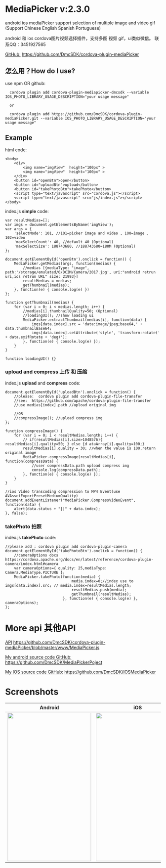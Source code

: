 # MediaPicker v:2.3.0 

android ios mediaPicker support  selection of multiple image and video gif  (Support Chinese English Spanish Portuguese)</br>

android 和 ios cordova图片视频选择插件，支持多图 视频 gif，ui类似微信。 联系QQ：3451927565</br>

[GitHub:](https://github.com/DmcSDK/cordova-plugin-mediaPicker) https://github.com/DmcSDK/cordova-plugin-mediaPicker</br>

怎么用？How do I use?
-------------------

use npm OR github:

```
  cordova plugin add cordova-plugin-mediapicker-dmcsdk --variable IOS_PHOTO_LIBRARY_USAGE_DESCRIPTION="your usage message"

  or

  cordova plugin add https://github.com/DmcSDK/cordova-plugin-mediaPicker.git --variable IOS_PHOTO_LIBRARY_USAGE_DESCRIPTION="your usage message"
```

## Example
html code:

    <body>
        <div>
            <img name="imgView"  height="100px" >
            <img name="imgView"  height="100px" >
        </div>
        <button id="openBtn">open</button>
        <button id="uploadBtn">upload</button>
        <button id="takePhotoBtn">takePhoto</button>
        <script type="text/javascript" src="cordova.js"></script>
        <script type="text/javascript" src="js/index.js"></script>
    </body>

index.js **simple** code: 
```
var resultMedias=[];
var imgs = document.getElementsByName('imgView');
var args = {
    'selectMode': 101, //101=picker image and video , 100=image , 102=video
    'maxSelectCount': 40, //default 40 (Optional)
    'maxSelectSize': 188743680, //188743680=180M (Optional)
};

document.getElementById('openBtn').onclick = function() {
    MediaPicker.getMedias(args, function(medias) {
        //medias [{mediaType: "image", path:'/storage/emulated/0/DCIM/Camera/2017.jpg', uri:"android retrun uri,ios retrun URL" size: 21993}]
        resultMedias = medias;
        getThumbnail(medias);
    }, function(e) { console.log(e) })
};

function getThumbnail(medias) {
    for (var i = 0; i < medias.length; i++) {
        //medias[i].thumbnailQuality=50; (Optional)
        //loadingUI(); //show loading ui
        MediaPicker.extractThumbnail(medias[i], function(data) {
            imgs[data.index].src = 'data:image/jpeg;base64,' + data.thumbnailBase64;
            imgs[data.index].setAttribute('style', 'transform:rotate(' + data.exifRotate + 'deg)');
        }, function(e) { console.log(e) });
    }
}

function loadingUI() {}
```    

### upload and compress 上传 和 压缩
index.js **upload** and **compress** code:
```
document.getElementById('uploadBtn').onclick = function() {
    //please:  cordova plugin add cordova-plugin-file-transfer
    //see:  https://github.com/apache/cordova-plugin-file-transfer
    //use medias[index].path //upload original img

    //OR
    //compressImage(); //upload compress img
};

function compressImage() {
    for (var i = 0; i < resultMedias.length; i++) {
        // if(resultMedias[i].size>1048576){ resultMedias[i].quality=50; } else {d ataArray[i].quality=100;}
        resultMedias[i].quality = 30; //when the value is 100,return original image
        MediaPicker.compressImage(resultMedias[i], function(compressData) {
            //user compressData.path upload compress img
            console.log(compressData.path);
        }, function(e) { console.log(e) });
    }
}

//ios Video transcoding compression to MP4 Event(use AVAssetExportPresetMediumQuality)
document.addEventListener("MediaPicker.CompressVideoEvent", function(data) {
    alert(data.status + "||" + data.index);
}, false);
```    

### takePhoto 拍照 
index.js **takePhoto** code:
```
//please add : cordova plugin add cordova-plugin-camera
document.getElementById('takePhotoBtn').onclick = function() {
    //cameraOptions docs https://cordova.apache.org/docs/en/latest/reference/cordova-plugin-camera/index.html#camera
    var cameraOptions={ quality: 25,mediaType: Camera.MediaType.PICTURE };
    MediaPicker.takePhoto(function(media) {
                              media.index=0;//index use to imgs[data.index].src; // media.index=resultMedias.length;
                              resultMedias.push(media);
                              getThumbnail(resultMedias);
                          }, function(e) { console.log(e) }, cameraOptions);
};
```    

# More api 其他API
[API](https://github.com/DmcSDK/cordova-plugin-mediaPicker/blob/master/www/MediaPicker.js) https://github.com/DmcSDK/cordova-plugin-mediaPicker/blob/master/www/MediaPicker.js</br>

[My android source code GitHub:](https://github.com/DmcSDK/MediaPickerPoject) https://github.com/DmcSDK/MediaPickerPoject</br>

[My IOS source code GitHub:](https://github.com/DmcSDK/IOSMediaPicker) https://github.com/DmcSDK/IOSMediaPicker</br>

# Screenshots

| Android         | iOS          |
|:---------------:|:------------:|
| <img src="https://raw.githubusercontent.com/DmcSDK/cordova-plugin-mediaPicker/master/www/demo/Screenshots1.png" width="270px" height="480"> | <img src="https://raw.githubusercontent.com/DmcSDK/cordova-plugin-mediaPicker/master/www/demo/ios.png" width="270px" height="480"> |



